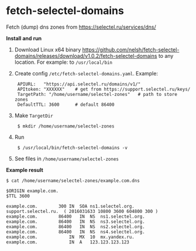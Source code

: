# fetch-selectel-domains

Fetch (dump) dns zones from https://selectel.ru/services/dns/

**Install and run**

1. Download Linux x64 binary https://github.com/nelsh/fetch-selectel-domains/releases/download/v1.0.2/fetch-selectel-domains to any location. For example: to `/usr/local/bin`

2. Create config `/etc/fetch-selectel-domains.yaml`. Example:

        APIURL:   "https://api.selectel.ru/domains/v1/"
        APItoken: "XXXXXX"    # get from https://support.selectel.ru/keys/
        TargetPath: "/home/username/selectel-zones"   # path to store zones
        DefaultTTL: 3600      # default 86400

3. Make `TargetDir`

        $ mkdir /home/username/selectel-zones
    
4. Run

        $ /usr/local/bin/fetch-selectel-domains -v
    
5. See files in `/home/username/selectel-zones`

**Example result**

`$ cat /home/username/selectel-zones/example.com.dns`

    $ORIGIN example.com.
    $TTL 3600

    example.com.		300	IN	SOA	ns1.selectel.org.  support.selectel.ru.  ( 2016031633 10800 3600 604800 300 )
    example.com.		86400	IN	NS	ns1.selectel.org.
    example.com.		86400	IN	NS	ns3.selectel.org.
    example.com.		86400	IN	NS	ns2.selectel.org.
    example.com.		86400	IN	NS	ns4.selectel.org.
    example.com.			IN	MX	10	mx.yandex.ru.
    example.com.			IN	A	123.123.123.123
